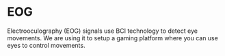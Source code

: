 # EOG
Electrooculography (EOG) signals use BCI technology to detect eye movements. We are using it to setup a gaming platform where you can use eyes to control movements.
